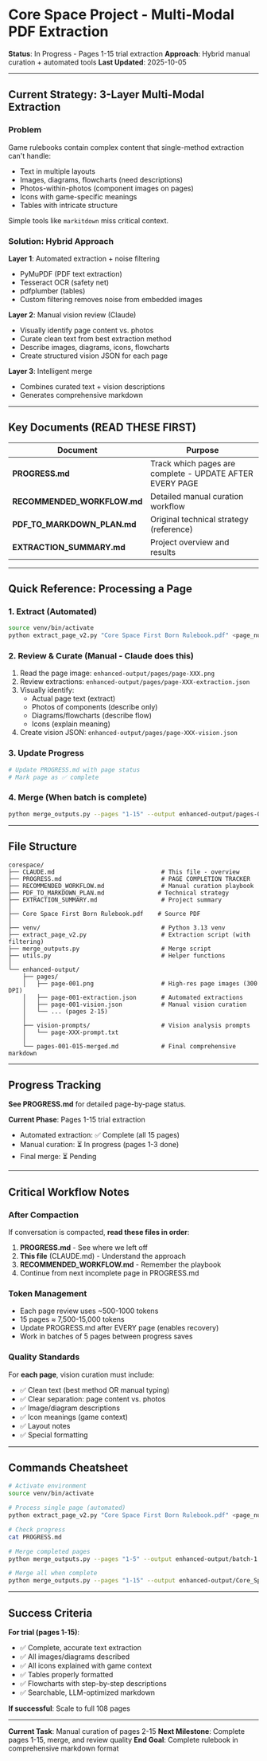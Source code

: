 # Core Space Project - Multi-Modal PDF Extraction

**Status**: In Progress - Pages 1-15 trial extraction
**Approach**: Hybrid manual curation + automated tools
**Last Updated**: 2025-10-05

---

## Current Strategy: 3-Layer Multi-Modal Extraction

### Problem
Game rulebooks contain complex content that single-method extraction can't handle:
- Text in multiple layouts
- Images, diagrams, flowcharts (need descriptions)
- Photos-within-photos (component images on pages)
- Icons with game-specific meanings
- Tables with intricate structure

Simple tools like `markitdown` miss critical context.

### Solution: Hybrid Approach

**Layer 1**: Automated extraction + noise filtering
- PyMuPDF (PDF text extraction)
- Tesseract OCR (safety net)
- pdfplumber (tables)
- Custom filtering removes noise from embedded images

**Layer 2**: Manual vision review (Claude)
- Visually identify page content vs. photos
- Curate clean text from best extraction method
- Describe images, diagrams, icons, flowcharts
- Create structured vision JSON for each page

**Layer 3**: Intelligent merge
- Combines curated text + vision descriptions
- Generates comprehensive markdown

---

## Key Documents (READ THESE FIRST)

| Document | Purpose |
|----------|---------|
| **PROGRESS.md** | Track which pages are complete - UPDATE AFTER EVERY PAGE |
| **RECOMMENDED_WORKFLOW.md** | Detailed manual curation workflow |
| **PDF_TO_MARKDOWN_PLAN.md** | Original technical strategy (reference) |
| **EXTRACTION_SUMMARY.md** | Project overview and results |

---

## Quick Reference: Processing a Page

### 1. Extract (Automated)
```bash
source venv/bin/activate
python extract_page_v2.py "Core Space First Born Rulebook.pdf" <page_num>
```

### 2. Review & Curate (Manual - Claude does this)
1. Read the page image: `enhanced-output/pages/page-XXX.png`
2. Review extractions: `enhanced-output/pages/page-XXX-extraction.json`
3. Visually identify:
   - Actual page text (extract)
   - Photos of components (describe only)
   - Diagrams/flowcharts (describe flow)
   - Icons (explain meaning)
4. Create vision JSON: `enhanced-output/pages/page-XXX-vision.json`

### 3. Update Progress
```bash
# Update PROGRESS.md with page status
# Mark page as ✅ complete
```

### 4. Merge (When batch is complete)
```bash
python merge_outputs.py --pages "1-15" --output enhanced-output/pages-001-015-merged.md
```

---

## File Structure

```
corespace/
├── CLAUDE.md                              # This file - overview
├── PROGRESS.md                            # PAGE COMPLETION TRACKER
├── RECOMMENDED_WORKFLOW.md                # Manual curation playbook
├── PDF_TO_MARKDOWN_PLAN.md               # Technical strategy
├── EXTRACTION_SUMMARY.md                  # Project summary
│
├── Core Space First Born Rulebook.pdf    # Source PDF
│
├── venv/                                  # Python 3.13 venv
├── extract_page_v2.py                     # Extraction script (with filtering)
├── merge_outputs.py                       # Merge script
├── utils.py                               # Helper functions
│
└── enhanced-output/
    ├── pages/
    │   ├── page-001.png                   # High-res page images (300 DPI)
    │   ├── page-001-extraction.json       # Automated extractions
    │   ├── page-001-vision.json           # Manual vision curation
    │   └── ... (pages 2-15)
    │
    ├── vision-prompts/                    # Vision analysis prompts
    │   └── page-XXX-prompt.txt
    │
    └── pages-001-015-merged.md            # Final comprehensive markdown
```

---

## Progress Tracking

**See PROGRESS.md** for detailed page-by-page status.

**Current Phase**: Pages 1-15 trial extraction
- Automated extraction: ✅ Complete (all 15 pages)
- Manual curation: ⏳ In progress (pages 1-3 done)
- Final merge: ⏳ Pending

---

## Critical Workflow Notes

### After Compaction

If conversation is compacted, **read these files in order**:
1. **PROGRESS.md** - See where we left off
2. **This file** (CLAUDE.md) - Understand the approach
3. **RECOMMENDED_WORKFLOW.md** - Remember the playbook
4. Continue from next incomplete page in PROGRESS.md

### Token Management

- Each page review uses ~500-1000 tokens
- 15 pages ≈ 7,500-15,000 tokens
- Update PROGRESS.md after EVERY page (enables recovery)
- Work in batches of 5 pages between progress saves

### Quality Standards

For **each page**, vision curation must include:
- ✅ Clean text (best method OR manual typing)
- ✅ Clear separation: page content vs. photos
- ✅ Image/diagram descriptions
- ✅ Icon meanings (game context)
- ✅ Layout notes
- ✅ Special formatting

---

## Commands Cheatsheet

```bash
# Activate environment
source venv/bin/activate

# Process single page (automated)
python extract_page_v2.py "Core Space First Born Rulebook.pdf" <page_num>

# Check progress
cat PROGRESS.md

# Merge completed pages
python merge_outputs.py --pages "1-5" --output enhanced-output/batch-1.md

# Merge all when complete
python merge_outputs.py --pages "1-15" --output enhanced-output/Core_Space_First_Born_Pages_1-15.md
```

---

## Success Criteria

**For trial (pages 1-15)**:
- ✅ Complete, accurate text extraction
- ✅ All images/diagrams described
- ✅ All icons explained with game context
- ✅ Tables properly formatted
- ✅ Flowcharts with step-by-step descriptions
- ✅ Searchable, LLM-optimized markdown

**If successful**: Scale to full 108 pages

---

**Current Task**: Manual curation of pages 2-15
**Next Milestone**: Complete pages 1-15, merge, and review quality
**End Goal**: Complete rulebook in comprehensive markdown format
